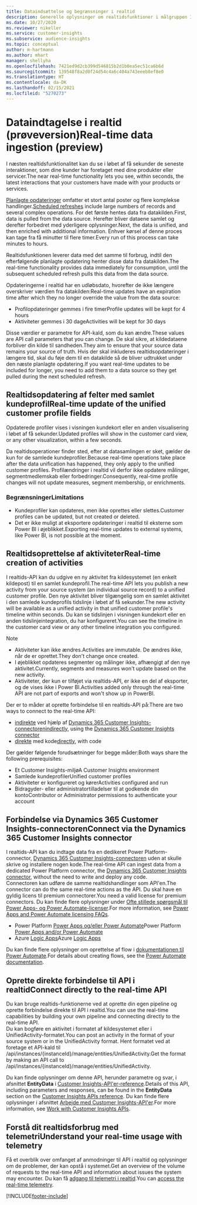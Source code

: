 ```yaml
---
title: Dataindsættelse og begrænsninger i realtid
description: Generelle oplysninger om realtidsfunktioner i målgruppen Insights.
ms.date: 10/27/2020
ms.reviewer: nikeller
ms.service: customer-insights
ms.subservice: audience-insights
ms.topic: conceptual
author: m-hartmann
ms.author: mhart
manager: shellyha
ms.openlocfilehash: 7421ed9d2cb399d546815b2d1b0ea5ec51ca6b6d
ms.sourcegitcommit: 139548f8a2d0f24d54c4a6c404a743eeeb8ef8e0
ms.translationtype: HT
ms.contentlocale: da-DK
ms.lasthandoff: 02/15/2021
ms.locfileid: "5270273"
---
```

# <a name="real-time-data-ingestion-preview"></a><span data-ttu-id="235b4-103">Dataindtagelse i realtid (prøveversion)</span><span class="sxs-lookup"><span data-stu-id="235b4-103">Real-time data ingestion (preview)</span></span>

<span data-ttu-id="235b4-104">I næsten realtidsfunktionalitet kan du se i løbet af få sekunder de seneste interaktioner, som dine kunder har foretaget med dine produkter eller servicer.</span><span class="sxs-lookup"><span data-stu-id="235b4-104">The near real-time functionality lets you see, within seconds, the latest interactions that your customers have made with your products or services.</span></span>

<span data-ttu-id="235b4-105">[Planlagte opdateringer](system.md#schedule-tab) omfatter et stort antal poster og flere komplekse handlinger.</span><span class="sxs-lookup"><span data-stu-id="235b4-105">[Scheduled refreshes](system.md#schedule-tab) include large numbers of records and several complex operations.</span></span> <span data-ttu-id="235b4-106">For det første hentes data fra datakilden.</span><span class="sxs-lookup"><span data-stu-id="235b4-106">First, data is pulled from the data source.</span></span> <span data-ttu-id="235b4-107">Herefter bliver dataene samlet og derefter forbedret med yderligere oplysninger.</span><span class="sxs-lookup"><span data-stu-id="235b4-107">Next, the data is unified, and then enriched with additional information.</span></span> <span data-ttu-id="235b4-108">Enhver kørsel af denne proces kan tage fra få minutter til flere timer.</span><span class="sxs-lookup"><span data-stu-id="235b4-108">Every run of this process can take minutes to hours.</span></span>

<span data-ttu-id="235b4-109">Realtidsfunktionen leverer data med det samme til forbrug, indtil den efterfølgende planlagte opdatering henter disse data fra datakilden.</span><span class="sxs-lookup"><span data-stu-id="235b4-109">The real-time functionality provides data immediately for consumption, until the subsequent scheduled refresh pulls this data from the data source.</span></span>

<span data-ttu-id="235b4-110">Opdateringerne i realtid har en udløbsdato, hvorefter de ikke længere overskriver værdien fra datakilden:</span><span class="sxs-lookup"><span data-stu-id="235b4-110">Real-time updates have an expiration time after which they no longer override the value from the data source:</span></span>

- <span data-ttu-id="235b4-111">Profilopdateringer gemmes i fire timer</span><span class="sxs-lookup"><span data-stu-id="235b4-111">Profile updates will be kept for 4 hours</span></span>
- <span data-ttu-id="235b4-112">Aktiviteter gemmes i 30 dage</span><span class="sxs-lookup"><span data-stu-id="235b4-112">Activities will be kept for 30 days</span></span>

<span data-ttu-id="235b4-113">Disse værdier er parametre for API-kald, som du kan ændre.</span><span class="sxs-lookup"><span data-stu-id="235b4-113">These values are API call parameters that you can change.</span></span> <span data-ttu-id="235b4-114">De skal sikre, at kildedataene forbliver din kilde til sandheden.</span><span class="sxs-lookup"><span data-stu-id="235b4-114">They aim to ensure that your source data remains your source of truth.</span></span> <span data-ttu-id="235b4-115">Hvis der skal inkluderes realtidsopdateringer i længere tid, skal du føje dem til en datakilde så de bliver udtrukket under den næste planlagte opdatering.</span><span class="sxs-lookup"><span data-stu-id="235b4-115">If you want real-time updates to be included for longer, you need to add them to a data source so they get pulled during the next scheduled refresh.</span></span>

## <a name="real-time-update-of-the-unified-customer-profile-fields"></a><span data-ttu-id="235b4-116">Realtidsopdatering af felter med samlet kundeprofil</span><span class="sxs-lookup"><span data-stu-id="235b4-116">Real-time update of the unified customer profile fields</span></span>

<span data-ttu-id="235b4-117">Opdaterede profiler vises i visningen kundekort eller en anden visualisering i løbet af få sekunder.</span><span class="sxs-lookup"><span data-stu-id="235b4-117">Updated profiles will show in the customer card view, or any other visualization, within a few seconds.</span></span>

<span data-ttu-id="235b4-118">Da realtidsoperationer finder sted, efter at datasamlingen er sket, gælder de kun for de samlede kundeprofiler.</span><span class="sxs-lookup"><span data-stu-id="235b4-118">Because real-time operations take place after the data unification has happened, they only apply to the unified customer profiles.</span></span> <span data-ttu-id="235b4-119">Profilændringer i realtid vil derfor ikke opdatere målinger, segmentmedlemskab eller forbedringer.</span><span class="sxs-lookup"><span data-stu-id="235b4-119">Consequently, real-time profile changes will not update measures, segment membership, or enrichments.</span></span>

### <a name="limitations"></a><span data-ttu-id="235b4-120">Begrænsninger</span><span class="sxs-lookup"><span data-stu-id="235b4-120">Limitations</span></span>

- <span data-ttu-id="235b4-121">Kundeprofiler kan opdateres, men ikke oprettes eller slettes.</span><span class="sxs-lookup"><span data-stu-id="235b4-121">Customer profiles can be updated, but not created or deleted.</span></span>
- <span data-ttu-id="235b4-122">Det er ikke muligt at eksportere opdateringer i realtid til eksterne som Power BI i øjeblikket.</span><span class="sxs-lookup"><span data-stu-id="235b4-122">Exporting real-time updates to external systems, like Power BI, is not possible at the moment.</span></span>

## <a name="real-time-creation-of-activities"></a><span data-ttu-id="235b4-123">Realtidsoprettelse af aktiviteter</span><span class="sxs-lookup"><span data-stu-id="235b4-123">Real-time creation of activities</span></span>

<span data-ttu-id="235b4-124">I realtids-API kan du udgive en ny aktivitet fra kildesystemet (en enkelt kildepost) til en samlet kundeprofil.</span><span class="sxs-lookup"><span data-stu-id="235b4-124">The real-time API lets you publish a new activity from your source system (an individual source record) to a unified customer profile.</span></span> <span data-ttu-id="235b4-125">Den nye aktivitet bliver tilgængelig som en samlet aktivitet i den samlede kundeprofils tidslinje i løbet af få sekunder.</span><span class="sxs-lookup"><span data-stu-id="235b4-125">The new activity will be available as a unified activity in that unified customer profile's timeline within seconds.</span></span> <span data-ttu-id="235b4-126">Du kan se tidslinjen i visningen kundekort eller en anden tidslinjeintegration, du har konfigureret.</span><span class="sxs-lookup"><span data-stu-id="235b4-126">You can see the timeline in the customer card view or any other timeline integration you configured.</span></span>

> [!NOTE]
>
> - <span data-ttu-id="235b4-127">Aktiviteter kan ikke ændres.</span><span class="sxs-lookup"><span data-stu-id="235b4-127">Activities are immutable.</span></span> <span data-ttu-id="235b4-128">De ændres ikke, når de er oprettet.</span><span class="sxs-lookup"><span data-stu-id="235b4-128">They don't change once created.</span></span>
> - <span data-ttu-id="235b4-129">I øjeblikket opdateres segmenter og målinger ikke, afhængigt af den nye aktivitet.</span><span class="sxs-lookup"><span data-stu-id="235b4-129">Currently, segments and measures won't update based on the new activity.</span></span>
> - <span data-ttu-id="235b4-130">Aktiviteter, der kun er tilføjet via realtids-API, er ikke en del af eksporter, og de vises ikke i Power BI.</span><span class="sxs-lookup"><span data-stu-id="235b4-130">Activities added only through the real-time API are not part of exports and won't show up in PowerBI.</span></span>

<span data-ttu-id="235b4-131">Der er to måder at oprette forbindelse til en realtids-API på:</span><span class="sxs-lookup"><span data-stu-id="235b4-131">There are two ways to connect to the real-time API:</span></span>

- <span data-ttu-id="235b4-132">[indirekte](#connect-via-the-dynamics-365-customer-insights-connector) ved hjælp af [Dynamics 365 Customer Insights-connectoren](https://docs.microsoft.com/connectors/customerinsights/)</span><span class="sxs-lookup"><span data-stu-id="235b4-132">[indirectly](#connect-via-the-dynamics-365-customer-insights-connector), using the [Dynamics 365 Customer Insights connector](https://docs.microsoft.com/connectors/customerinsights/)</span></span>
- <span data-ttu-id="235b4-133">[direkte](#connect-directly-to-the-real-time-api) med kode</span><span class="sxs-lookup"><span data-stu-id="235b4-133">[directly](#connect-directly-to-the-real-time-api), with code</span></span>

<span data-ttu-id="235b4-134">Der gælder følgende forudsætninger for begge måder:</span><span class="sxs-lookup"><span data-stu-id="235b4-134">Both ways share the following prerequisites:</span></span>

- <span data-ttu-id="235b4-135">Et Customer Insights-miljø</span><span class="sxs-lookup"><span data-stu-id="235b4-135">A Customer Insights environment</span></span>
- <span data-ttu-id="235b4-136">Samlede kundeprofiler</span><span class="sxs-lookup"><span data-stu-id="235b4-136">Unified customer profiles</span></span>
- <span data-ttu-id="235b4-137">Aktiviteter er konfigureret og kører</span><span class="sxs-lookup"><span data-stu-id="235b4-137">Activities configured and run</span></span>
- <span data-ttu-id="235b4-138">Bidragyder- eller administratortilladelser til at godkende din konto</span><span class="sxs-lookup"><span data-stu-id="235b4-138">Contributor or Administrator permissions to authenticate your account</span></span>

## <a name="connect-via-the-dynamics-365-customer-insights-connector"></a><span data-ttu-id="235b4-139">Forbindelse via Dynamics 365 Customer Insights-connectoren</span><span class="sxs-lookup"><span data-stu-id="235b4-139">Connect via the Dynamics 365 Customer Insights connector</span></span>

<span data-ttu-id="235b4-140">I realtids-API kan du indtage data fra en dedikeret Power Platform-connector, [Dynamics 365 Customer Insights-connectoren](https://docs.microsoft.com/connectors/customerinsights/) uden at skulle skrive og installere nogen kode.</span><span class="sxs-lookup"><span data-stu-id="235b4-140">The real-time API can ingest data from a dedicated Power Platform connector, the [Dynamics 365 Customer Insights connector](https://docs.microsoft.com/connectors/customerinsights/), without the need to write and deploy any code.</span></span>    
<span data-ttu-id="235b4-141">Connectoren kan udføre de samme realtidshandlinger som API'en.</span><span class="sxs-lookup"><span data-stu-id="235b4-141">The connector can do the same real-time actions as the API.</span></span> <span data-ttu-id="235b4-142">Du skal have en gyldig licens til premium connectorer.</span><span class="sxs-lookup"><span data-stu-id="235b4-142">You need a valid license for premium connectors.</span></span> <span data-ttu-id="235b4-143">Du kan finde flere oplysninger under [Ofte stillede spørgsmål til Power Apps- og Power Automate-licenser](https://docs.microsoft.com/power-platform/admin/powerapps-flow-licensing-faq).</span><span class="sxs-lookup"><span data-stu-id="235b4-143">For more information, see [Power Apps and Power Automate licensing FAQs](https://docs.microsoft.com/power-platform/admin/powerapps-flow-licensing-faq).</span></span>

- <span data-ttu-id="235b4-144">Power Platform [Power Apps og/eller Power Automate](https://docs.microsoft.com/connectors/)</span><span class="sxs-lookup"><span data-stu-id="235b4-144">Power Platform [Power Apps and/or Power Automate](https://docs.microsoft.com/connectors/)</span></span>
- <span data-ttu-id="235b4-145">Azure [Logic Apps](https://docs.microsoft.com/azure/connectors/apis-list)</span><span class="sxs-lookup"><span data-stu-id="235b4-145">Azure [Logic Apps](https://docs.microsoft.com/azure/connectors/apis-list)</span></span>

<span data-ttu-id="235b4-146">Du kan finde flere oplysninger om oprettelse af flow i [dokumentationen til Power Automate](https://docs.microsoft.com/power-automate/).</span><span class="sxs-lookup"><span data-stu-id="235b4-146">For details about creating flows, see the [Power Automate documentation](https://docs.microsoft.com/power-automate/).</span></span>

## <a name="connect-directly-to-the-real-time-api"></a><span data-ttu-id="235b4-147">Oprette direkte forbindelse til API i realtid</span><span class="sxs-lookup"><span data-stu-id="235b4-147">Connect directly to the real-time API</span></span>

<span data-ttu-id="235b4-148">Du kan bruge realtids-funktionerne ved at oprette din egen pipeline og oprette forbindelse direkte til API i realtid.</span><span class="sxs-lookup"><span data-stu-id="235b4-148">You can use the real-time capabilities by building your own pipeline and connecting directly to the real-time API.</span></span>    
<span data-ttu-id="235b4-149">Du kan bogføre en aktivitet i formatet af kildesystemet eller i UnifiedActivity-formatet.</span><span class="sxs-lookup"><span data-stu-id="235b4-149">You can post an activity in the format of your source system or in the UnifiedActivity format.</span></span> <span data-ttu-id="235b4-150">Hent formatet ved at foretage et API-kald til /api/instances/{instanceId}/manage/entities/UnifiedActivity.</span><span class="sxs-lookup"><span data-stu-id="235b4-150">Get the format by making an API call to /api/instances/{instanceId}/manage/entities/UnifiedActivity.</span></span>

<span data-ttu-id="235b4-151">Du kan finde oplysninger om denne API, herunder parametre og svar, i afsnittet **EntityData** i [Customer Insights-API'er-reference](https://developer.ci.ai.dynamics.com/api-details#api=CustomerInsights).</span><span class="sxs-lookup"><span data-stu-id="235b4-151">Details of this API, including parameters and responses, can be found in the **EntityData** section on the [Customer Insights APIs reference](https://developer.ci.ai.dynamics.com/api-details#api=CustomerInsights).</span></span> <span data-ttu-id="235b4-152">Du kan finde flere oplysninger i afsnittet [Arbejde med Customer Insights-API'er](apis.md).</span><span class="sxs-lookup"><span data-stu-id="235b4-152">For more information, see [Work with Customer Insights APIs](apis.md).</span></span>

## <a name="understand-your-real-time-usage-with-telemetry"></a><span data-ttu-id="235b4-153">Forstå dit realtidsforbrug med telemetri</span><span class="sxs-lookup"><span data-stu-id="235b4-153">Understand your real-time usage with telemetry</span></span>

<span data-ttu-id="235b4-154">Få et overblik over omfanget af anmodninger til API i realtid og oplysninger om de problemer, der kan opstå i systemet.</span><span class="sxs-lookup"><span data-stu-id="235b4-154">Get an overview of the volume of requests to the real-time API and information about issues the system may encounter.</span></span> <span data-ttu-id="235b4-155">Du kan få [adgang til telemetri i realtid](system.md#api-usage-tab).</span><span class="sxs-lookup"><span data-stu-id="235b4-155">You can [access the real-time telemetry](system.md#api-usage-tab).</span></span> 


[!INCLUDE[footer-include](../includes/footer-banner.md)]